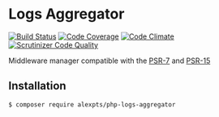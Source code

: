 # Logs Aggregator

[![Build Status](https://travis-ci.org/alexpts/php-logs-aggregator.svg?branch=master)](https://travis-ci.org/alexpts/php-logs-aggregator)
[![Code Coverage](https://scrutinizer-ci.com/g/alexpts/php-logs-aggregator/badges/coverage.png?b=master)](https://scrutinizer-ci.com/g/alexpts/php-logs-aggregator/?branch=master)
[![Code Climate](https://codeclimate.com/github/alexpts/php-logs-aggregator/badges/gpa.svg)](https://codeclimate.com/github/alexpts/php-logs-aggregator)
[![Scrutinizer Code Quality](https://scrutinizer-ci.com/g/alexpts/php-logs-aggregator/badges/quality-score.png?b=master)](https://scrutinizer-ci.com/g/alexpts/php-logs-aggregator/?branch=master)


Middleware manager compatible with the [PSR-7](https://www.php-fig.org/psr/psr-7/) and [PSR-15](https://www.php-fig.org/psr/psr-15/)

## Installation

```$ composer require alexpts/php-logs-aggregator```